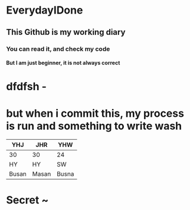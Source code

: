 # EverydayIDone

## This Github is my working diary

### You can read it, and check my code

#### But I am just beginner, it is not always correct


# dfdfsh -
# but when i commit this, my process is run and something to write wash

| YHJ | JHR | YHW |
|-----|-----|-----|
|30   |30   |24   |
|HY   |HY   |SW   |
|Busan|Masan|Busna|
# Secret ~
